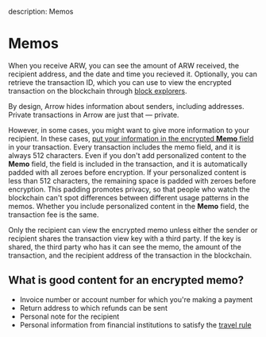 description: Memos
<!--- END of page meta data -->

# Memos

When you receive ARW, you can see the amount of ARW received, the recipient address, and the date and time you recieved it. Optionally, you can retrieve the transaction ID, which you can use to view the encrypted transaction on the blockchain through [block explorers](../reference/arrow-explorers.md).

By design, Arrow hides information about senders, including addresses. Private transactions in Arrow are just that —  private.

However, in some cases, you might want to give more information to your recipient. In these cases, [put your information in the encrypted **Memo** field](../how-to/make-transactions/send-view-reply-to-memos.md) in your transaction. Every transaction includes the memo field, and it is always 512 characters. Even if you don't add personalized content to the **Memo** field, the field is included in the transaction, and it is automatically padded with all zeroes before encryption. If your personalized content is less than 512 characters, the remaining space is padded with zeroes before encryption. This padding promotes privacy, so that people who watch the blockchain can't spot differences between different usage patterns in the memos. Whether you include personalized content in the **Memo** field, the transaction fee is the same.

Only the recipient can view the encrypted memo unless either the sender or recipient shares the transaction view key with a third party. If the key is shared, the third party who has it can see the memo, the amount of the transaction, and the recipient address of the transaction in the blockchain.

## What is good content for an encrypted memo?

  * Invoice number or account number for which you're making a payment
  * Return address to which refunds can be sent
  * Personal note for the recipient
  * Personal information from financial institutions to satisfy the [travel rule](https://www.sec.gov/about/offices/ocie/aml2007/fincen-advissu7.pdf)
